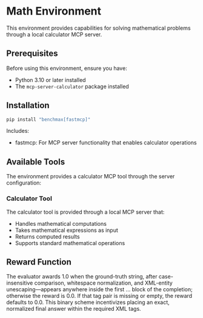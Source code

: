 # Math Environment

This environment provides capabilities for solving mathematical problems through a local calculator MCP server.

## Prerequisites

Before using this environment, ensure you have:
- Python 3.10 or later installed
- The `mcp-server-calculator` package installed

## Installation

```bash
pip install "benchmax[fastmcp]"
```

Includes:
- fastmcp: For MCP server functionality that enables calculator operations

## Available Tools

The environment provides a calculator MCP tool through the server configuration:

### Calculator Tool
The calculator tool is provided through a local MCP server that:
- Handles mathematical computations
- Takes mathematical expressions as input
- Returns computed results
- Supports standard mathematical operations

## Reward Function
The evaluator awards 1.0 when the ground-truth string, after case-insensitive comparison, whitespace normalization, and XML-entity unescaping—appears anywhere inside the first <answer>...</answer> block of the completion; otherwise the reward is 0.0. If that tag pair is missing or empty, the reward defaults to 0.0. This binary scheme incentivizes placing an exact, normalized final answer within the required XML tags.
